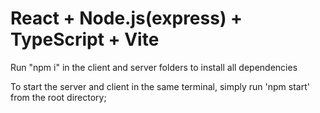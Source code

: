 # React + Node.js(express) + TypeScript + Vite

Run "npm i" in the client and server folders to install all dependencies

To start the server and client in the same terminal, simply run 'npm start' from the root directory;
